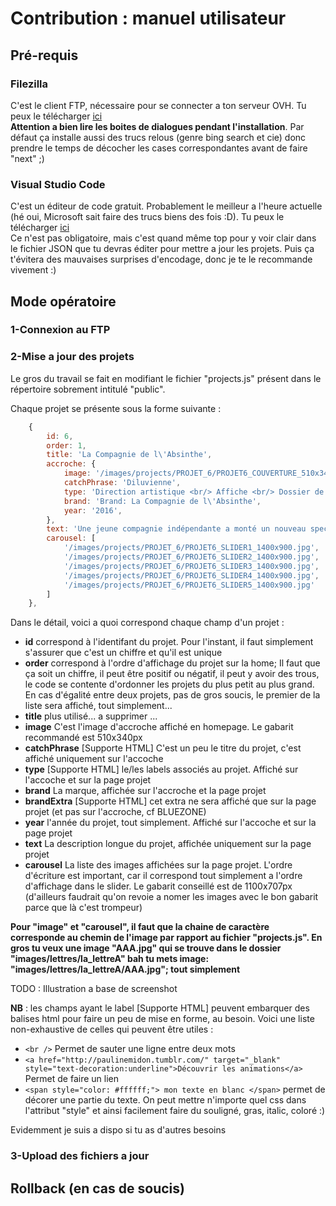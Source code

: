 # Contribution : manuel utilisateur

## Pré-requis

 ### Filezilla 
 C'est le client FTP, nécessaire pour se connecter a ton serveur OVH. Tu peux le télécharger [ici](https://filezilla-project.org/)  
 **Attention a bien lire les boites de dialogues pendant l'installation**. Par défaut ça installe aussi des trucs relous (genre bing search et cie) donc prendre le temps de décocher les cases correspondantes avant de faire "next" ;)

 ### Visual Studio Code
C'est un éditeur de code gratuit. Probablement le meilleur a l'heure actuelle (hé oui, Microsoft sait faire des trucs biens des fois :D). Tu peux le télécharger [ici](https://code.visualstudio.com/)  
Ce n'est pas obligatoire, mais c'est quand même top pour y voir clair dans le fichier JSON que tu devras éditer pour mettre a jour les projets. Puis ça t'évitera des mauvaises surprises d'encodage, donc je te le recommande vivement :) 

## Mode opératoire

### 1-Connexion au FTP
### 2-Mise a jour des projets
Le gros du travail se fait en modifiant le fichier "projects.js" présent dans le répertoire sobrement intitulé "public".

Chaque projet se présente sous la forme suivante :

```javascript
    {
        id: 6,
        order: 1,
        title: 'La Compagnie de l\'Absinthe',
        accroche: {
            image: '/images/projects/PROJET_6/PROJET6_COUVERTURE_510x340.jpg',
            catchPhrase: 'Diluvienne',
            type: 'Direction artistique <br/> Affiche <br/> Dossier de Presse',
            brand: 'Brand: La Compagnie de l\'Absinthe',
            year: '2016',
        },
        text: 'Une jeune compagnie indépendante a monté un nouveau spectacle. Je vous promet qu’il est chouette.',
        carousel: [
            '/images/projects/PROJET_6/PROJET6_SLIDER1_1400x900.jpg',
            '/images/projects/PROJET_6/PROJET6_SLIDER2_1400x900.jpg',
            '/images/projects/PROJET_6/PROJET6_SLIDER3_1400x900.jpg',
            '/images/projects/PROJET_6/PROJET6_SLIDER4_1400x900.jpg',
            '/images/projects/PROJET_6/PROJET6_SLIDER5_1400x900.jpg'
        ]
    },
```

Dans le détail, voici a quoi correspond chaque champ d'un projet : 
 * **id** correspond à l'identifant du projet. Pour l'instant, il faut simplement s'assurer que c'est un chiffre et qu'il est unique
 * **order** correspond à l'ordre d'affichage du projet sur la home; Il faut que ça soit un chiffre, il peut être positif ou négatif, il peut y avoir des trous, le code se contente d'ordonner les projets du plus petit au plus grand. En cas d'égalité entre deux projets, pas de gros soucis, le premier de la liste sera affiché, tout simplement...
 * **title** plus utilisé... a supprimer ...
 * **image** C'est l'image d'accroche affiché en homepage. Le gabarit recommandé est 510x340px
 * **catchPhrase** [Supporte HTML] C'est un peu le titre du projet, c'est affiché uniquement sur l'accoche
 * **type** [Supporte HTML] le/les labels associés au projet. Affiché sur l'accoche et sur la page projet
 * **brand** La marque, affichée sur l'accroche et la page projet
 * **brandExtra** [Supporte HTML] cet extra ne sera affiché que sur la page projet (et pas sur l'accroche, cf BLUEZONE) 
 * **year** l'année du projet, tout simplement. Affiché sur l'accoche et sur la page projet
 * **text** La description longue du projet, affichée uniquement sur la page projet
 * **carousel** La liste des images affichées sur la page projet. L'ordre d'écriture est important, car il correspond tout simplement a l'ordre d'affichage dans le slider. Le gabarit conseillé est de 1100x707px (d'ailleurs faudrait qu'on revoie a nomer les images avec le bon gabarit parce que là c'est trompeur)

 **Pour "image" et "carousel", il faut que la chaine de caractère corresponde au chemin de l'image par rapport au fichier "projects.js". En gros tu veux une image "AAA.jpg" qui se trouve dans le dossier "images/lettres/la_lettreA" bah tu mets image: "images/lettres/la_lettreA/AAA.jpg"; tout simplement**

 TODO : Illustration a base de screenshot

 **NB** : les champs ayant le label [Supporte HTML] peuvent embarquer des balises html pour faire un peu de mise en forme, au besoin. Voici une liste non-exhaustive de celles qui peuvent être utiles :
 * ```<br />``` Permet de sauter une ligne entre deux mots
 * ```<a href="http://paulinemidon.tumblr.com/" target="_blank" style="text-decoration:underline">Découvrir les animations</a>``` Permet de faire un lien
 * ```<span style="color: #ffffff;"> mon texte en blanc </span>``` permet de décorer une partie du texte. On peut mettre n'importe quel css dans l'attribut "style" et ainsi facilement faire du souligné, gras, italic, coloré :) 

Evidemment je suis a dispo si tu as d'autres besoins

### 3-Upload des fichiers a jour

## Rollback (en cas de soucis)